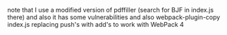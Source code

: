 note that I use a modified version of pdffiller (search for BJF in index.js there) and also it has some vulnerabilities
and also webpack-plugin-copy index.js replacing push's with add's to work with WebPack 4